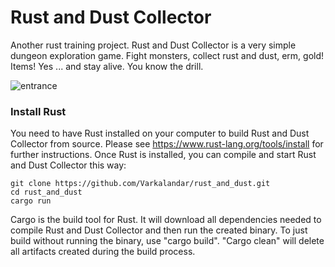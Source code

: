 # Rust and Dust Collector

Another rust training project. Rust and Dust Collector is a very simple dungeon exploration game.
Fight monsters, collect rust and dust, erm, gold! Items! Yes ... and stay alive. You know the drill.

![entrance](https://github.com/user-attachments/assets/6da68b46-9d0c-4209-9561-cb8cb6f1d156)

### Install Rust

You need to have Rust installed on your computer to build Rust and Dust Collector from source. Please see https://www.rust-lang.org/tools/install for further instructions. Once Rust is installed, you can compile and start Rust and Dust Collector this way:

    git clone https://github.com/Varkalandar/rust_and_dust.git
    cd rust_and_dust
    cargo run

Cargo is the build tool for Rust. It will download all dependencies needed to compile Rust and Dust Collector and then run the created binary. To just build without running the binary, use "cargo build". "Cargo clean" will delete all artifacts created during the build process.

